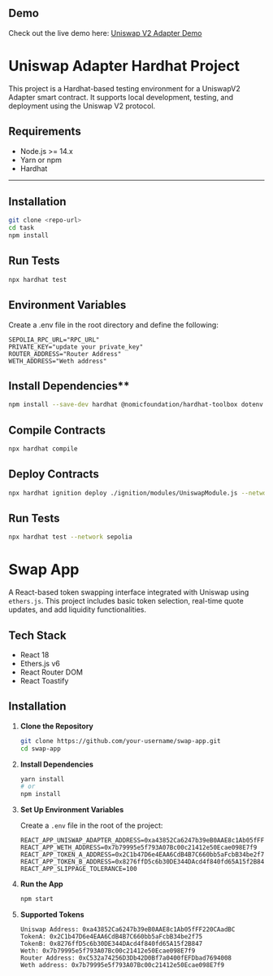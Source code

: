## Demo
Check out the live demo here: [Uniswap V2 Adapter Demo](https://uniswap-v2-adapter.vercel.app/)

# Uniswap Adapter Hardhat Project

This project is a Hardhat-based testing environment for a UniswapV2 Adapter smart contract. It supports local development, testing, and deployment using the Uniswap V2 protocol.

## Requirements

- Node.js >= 14.x
- Yarn or npm
- Hardhat

---

## Installation

```bash
git clone <repo-url>
cd task
npm install
```

## Run Tests
```bash
npx hardhat test
```

## Environment Variables
Create a .env file in the root directory and define the following:

```env
SEPOLIA_RPC_URL="RPC_URL"
PRIVATE_KEY="update your private_key"
ROUTER_ADDRESS="Router Address"
WETH_ADDRESS="Weth address"
```
## Install Dependencies**
```bash
npm install --save-dev hardhat @nomicfoundation/hardhat-toolbox dotenv @nomiclabs/hardhat-ethers
```

## Compile Contracts
```bash
npx hardhat compile
```
## Deploy Contracts
```bash
npx hardhat ignition deploy ./ignition/modules/UniswapModule.js --network sepolia
```
## Run Tests
```bash
npx hardhat test --network sepolia
```

# Swap App

A React-based token swapping interface integrated with Uniswap using `ethers.js`. This project includes basic token selection, real-time quote updates, and add liquidity functionalities.

## Tech Stack

- React 18
- Ethers.js v6
- React Router DOM
- React Toastify

## Installation

1. **Clone the Repository**

   ```bash
   git clone https://github.com/your-username/swap-app.git
   cd swap-app
   ```

2. **Install Dependencies**

   ```bash
   yarn install
   # or
   npm install
   ```

3. **Set Up Environment Variables**

   Create a `.env` file in the root of the project:

   ```env
   REACT_APP_UNISWAP_ADAPTER_ADDRESS=0xa43852Ca6247b39eB0AAE8c1Ab05fFF220CAadBC
   REACT_APP_WETH_ADDRESS=0x7b79995e5f793A07Bc00c21412e50Ecae098E7f9
   REACT_APP_TOKEN_A_ADDRESS=0x2C1b47D6e4EAA6CdB4B7C660bb5aFcbB34be2f75
   REACT_APP_TOKEN_B_ADDRESS=0x8276ffD5c6b30DE344DAcd4f840fd65A15f2B847
   REACT_APP_SLIPPAGE_TOLERANCE=100
   ```
4. **Run the App**
   ```bash
   npm start
   ```

5. **Supported Tokens**
   ```
   Uniswap Address: 0xa43852Ca6247b39eB0AAE8c1Ab05fFF220CAadBC
   TokenA: 0x2C1b47D6e4EAA6CdB4B7C660bb5aFcbB34be2f75
   TokenB: 0x8276ffD5c6b30DE344DAcd4f840fd65A15f2B847
   Weth: 0x7b79995e5f793A07Bc00c21412e50Ecae098E7f9
   Router Address: 0xC532a74256D3Db42D0Bf7a0400fEFDbad7694008
   Weth address: 0x7b79995e5f793A07Bc00c21412e50Ecae098E7f9
   ```

